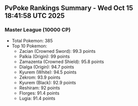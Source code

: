 ## PvPoke Rankings Summary - Wed Oct 15 18:41:58 UTC 2025

### Master League (10000 CP)
- Total Pokemon: 385
- Top 10 Pokemon:
  - Zacian (Crowned Sword): 99.3 points
  - Palkia (Origin): 99 points
  - Zamazenta (Crowned Shield): 95.8 points
  - Dialga (Origin): 94.7 points
  - Kyurem (White): 94.5 points
  - Zekrom: 93.9 points
  - Kyurem (Black): 92.9 points
  - Reshiram: 92 points
  - Florges: 91.4 points
  - Lugia: 91.4 points

